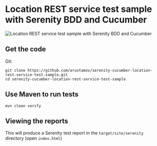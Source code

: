 # Location REST service test sample with Serenity BDD and Cucumber

![Location REST service test sample with Serenity BDD and Cucumber](src/main/resources/demo/serenity-cucumber-location-rest-service-test-sample.gif)

## Get the code

Git:

    git clone https://github.com/arustamov/serenity-cucumber-location-rest-service-test-sample.git
    cd serenity-cucumber-location-rest-service-test-sample

## Use Maven to run tests

    mvn clean verify

## Viewing the reports

This will produce a Serenity test report in the `target/site/serenity` directory (open `index.html`)
